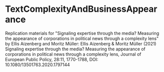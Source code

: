 # TextComplexityAndBusinessAppearance
Replication materials for "Signaling expertise through the media? Measuring the appearance of corporations in political news through a complexity lens" by Ellis Aizenberg and Moritz Müller: Ellis Aizenberg &amp; Moritz Müller (2021) Signaling expertise through the media? Measuring the appearance of corporations in political news through a complexity lens, Journal of European Public Policy, 28:11, 1770-1788, DOI: 10.1080/13501763.2020.1797144
